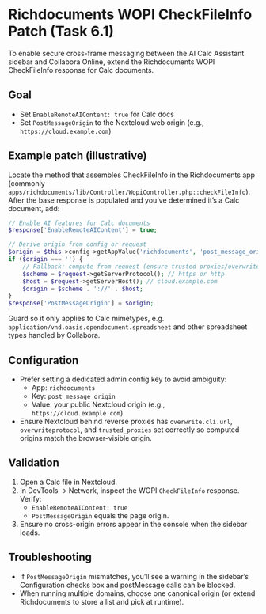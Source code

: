 # Richdocuments WOPI CheckFileInfo Patch (Task 6.1)

To enable secure cross-frame messaging between the AI Calc Assistant sidebar and Collabora Online, extend the Richdocuments WOPI CheckFileInfo response for Calc documents.

## Goal

- Set `EnableRemoteAIContent: true` for Calc docs
- Set `PostMessageOrigin` to the Nextcloud web origin (e.g., `https://cloud.example.com`)

## Example patch (illustrative)

Locate the method that assembles CheckFileInfo in the Richdocuments app (commonly `apps/richdocuments/lib/Controller/WopiController.php::checkFileInfo`). After the base response is populated and you’ve determined it’s a Calc document, add:

```php
// Enable AI features for Calc documents
$response['EnableRemoteAIContent'] = true;

// Derive origin from config or request
$origin = $this->config->getAppValue('richdocuments', 'post_message_origin', '');
if ($origin === '') {
    // Fallback: compute from request (ensure trusted proxies/overwriteprotocol are configured)
    $scheme = $request->getServerProtocol(); // https or http
    $host = $request->getServerHost(); // cloud.example.com
    $origin = $scheme . '://' . $host;
}
$response['PostMessageOrigin'] = $origin;
```

Guard so it only applies to Calc mimetypes, e.g. `application/vnd.oasis.opendocument.spreadsheet` and other spreadsheet types handled by Collabora.

## Configuration

- Prefer setting a dedicated admin config key to avoid ambiguity:
  - App: `richdocuments`
  - Key: `post_message_origin`
  - Value: your public Nextcloud origin (e.g., `https://cloud.example.com`)
- Ensure Nextcloud behind reverse proxies has `overwrite.cli.url`, `overwriteprotocol`, and `trusted_proxies` set correctly so computed origins match the browser-visible origin.

## Validation

1. Open a Calc file in Nextcloud.
2. In DevTools → Network, inspect the WOPI `CheckFileInfo` response. Verify:
   - `EnableRemoteAIContent: true`
   - `PostMessageOrigin` equals the page origin.
3. Ensure no cross-origin errors appear in the console when the sidebar loads.

## Troubleshooting

- If `PostMessageOrigin` mismatches, you’ll see a warning in the sidebar’s Configuration checks box and postMessage calls can be blocked.
- When running multiple domains, choose one canonical origin (or extend Richdocuments to store a list and pick at runtime).
